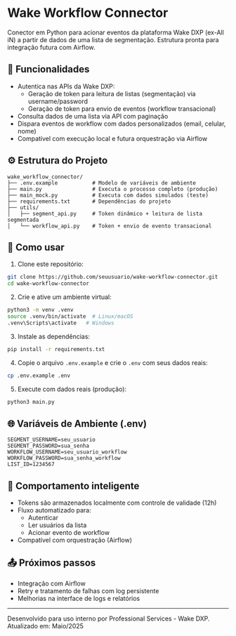 
# Wake Workflow Connector

Conector em Python para acionar eventos da plataforma Wake DXP (ex-All iN) a partir de dados de uma lista de segmentação. Estrutura pronta para integração futura com Airflow.

## 📌 Funcionalidades

- Autentica nas APIs da Wake DXP:
  - Geração de token para leitura de listas (segmentação) via username/password
  - Geração de token para envio de eventos (workflow transacional)
- Consulta dados de uma lista via API com paginação
- Dispara eventos de workflow com dados personalizados (email, celular, nome)
- Compatível com execução local e futura orquestração via Airflow

## ⚙️ Estrutura do Projeto

```
wake_workflow_connector/
├── .env.example           # Modelo de variáveis de ambiente
├── main.py                # Executa o processo completo (produção)
├── main_mock.py           # Executa com dados simulados (teste)
├── requirements.txt       # Dependências do projeto
├── utils/
│   ├── segment_api.py     # Token dinâmico + leitura de lista segmentada
│   └── workflow_api.py    # Token + envio de evento transacional
```

## 🔧 Como usar

1. Clone este repositório:
```bash
git clone https://github.com/seuusuario/wake-workflow-connector.git
cd wake-workflow-connector
```

2. Crie e ative um ambiente virtual:
```bash
python3 -m venv .venv
source .venv/bin/activate  # Linux/macOS
.venv\Scripts\activate   # Windows
```

3. Instale as dependências:
```bash
pip install -r requirements.txt
```

4. Copie o arquivo `.env.example` e crie o `.env` com seus dados reais:
```bash
cp .env.example .env
```

5. Execute com dados reais (produção):
```bash
python3 main.py
```

## 🌐 Variáveis de Ambiente (.env)

```env
SEGMENT_USERNAME=seu_usuario
SEGMENT_PASSWORD=sua_senha
WORKFLOW_USERNAME=seu_usuario_workflow
WORKFLOW_PASSWORD=sua_senha_workflow
LIST_ID=1234567
```

## 🧠 Comportamento inteligente

- Tokens são armazenados localmente com controle de validade (12h)
- Fluxo automatizado para:
  - Autenticar
  - Ler usuários da lista
  - Acionar evento de workflow
- Compatível com orquestração (Airflow)

## 📤 Próximos passos

- Integração com Airflow
- Retry e tratamento de falhas com log persistente
- Melhorias na interface de logs e relatórios

---

Desenvolvido para uso interno por Professional Services - Wake DXP.
Atualizado em: Maio/2025
